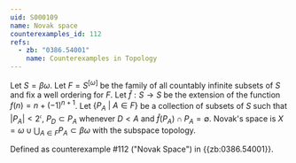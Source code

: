 ```yaml
---
uid: S000109
name: Novak space
counterexamples_id: 112
refs:
  - zb: "0386.54001"
    name: Counterexamples in Topology
---
```

Let $S = \beta \omega$. Let $F = S^{[\omega]}$ be the family of all countably infinite subsets of $S$ and fix a well ordering for $F$. Let $\hat{f}: S \rightarrow S$ be the extension of the function $f(n) = n + (-1)^{n+1}$. Let $\{P_A\ |\ A \in F\}$ be a collection of subsets of $S$ such that $|P_A| < 2^\mathfrak{c}$, $P_D \subset P_A$ whenever $D < A$ and $\hat{f}(P_A) \cap P_A = \emptyset$. Novak's space is $X = \omega \cup \bigcup_{A \in F} P_A \subset \beta\omega$ with the subspace topology.

Defined as counterexample #112 ("Novak Space")
in {{zb:0386.54001}}.

